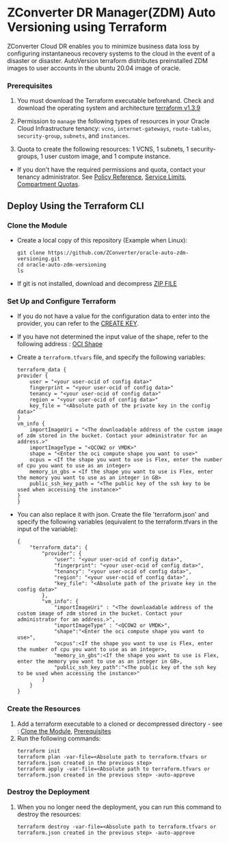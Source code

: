 # ZConverter DR Manager(ZDM) Auto Versioning using Terraform

ZConverter Cloud DR enables you to minimize business data loss by configuring instantaneous recovery systems to the cloud in the event of a disaster or disaster. AutoVersion terraform distributes preinstalled ZDM images to user accounts in the ubuntu 20.04 image of oracle.

### Prerequisites

1. You must download the Terraform executable beforehand. Check and download the operating system and architecture [terraform v1.3.9](https://releases.hashicorp.com/terraform/1.3.9/)

2. Permission to `manage` the following types of resources in your Oracle Cloud Infrastructure tenancy: `vcns`, `internet-gateways`, `route-tables`, `security-group`, `subnets`, and `instances`.

3. Quota to create the following resources: 1 VCNS, 1 subnets, 1 security-groups, 1 user custom image, and 1 compute instance.

- If you don't have the required permissions and quota, contact your tenancy administrator. See [Policy Reference](https://docs.cloud.oracle.com/en-us/iaas/Content/Identity/Reference/policyreference.htm), [Service Limits](https://docs.cloud.oracle.com/en-us/iaas/Content/General/Concepts/servicelimits.htm), [Compartment Quotas](https://docs.cloud.oracle.com/iaas/Content/General/Concepts/resourcequotas.htm).

## Deploy Using the Terraform CLI

### Clone the Module
- Create a local copy of this repository (Example when Linux):
    ```
    git clone https://github.com/ZConverter/oracle-auto-zdm-versioning.git
    cd oracle-auto-zdm-versioning
    ls
    ```

- If git is not installed, download and decompress [ZIP FILE](https://github.com/ZConverter/oracle-auto-zdm-versioning/archive/refs/heads/main.zip)

### Set Up and Configure Terraform
- If you do not have a value for the configuration data to enter into the provider, you can refer to the [CREATE KEY](https://github.com/ZConverter/oracle-auto-zdm-versioning/blob/createKey/README.md#create-api-key).
- If you have not determined the input value of the shape, refer to the following address : [OCI Shape](https://docs.oracle.com/en-us/iaas/Content/Compute/References/computeshapes.htm)
- Create a `terraform.tfvars` file, and specify the following variables:

    ```
    terraform_data {
    provider {
        user = "<your user-ocid of config data>"
        fingerprint = "<your user-ocid of config data>"
        tenancy = "<your user-ocid of config data>"
        region = "<your user-ocid of config data>"
        key_file = "<Absolute path of the private key in the config data>"
    }
    vm_info {
        importImageUri = "<The downloadable address of the custom image of zdm stored in the bucket. Contact your administrator for an address.>"
        importImageType = "<QCOW2 or VMDK>"
        shape = "<Enter the oci compute shape you want to use>"
        ocpus = <If the shape you want to use is Flex, enter the number of cpu you want to use as an integer>
        memory_in_gbs = <If the shape you want to use is Flex, enter the memory you want to use as an integer in GB>
        public_ssh_key_path = "<The public key of the ssh key to be used when accessing the instance>"
    }
    }
    ````
- You can also replace it with json.
Create the file 'terraform.json' and specify the following variables (equivalent to the terraform.tfvars in the input of the variable):

    ```
    {
        "terraform_data": {
            "provider": {
                "user": "<your user-ocid of config data>",
                "fingerprint": "<your user-ocid of config data>",
                "tenancy": "<your user-ocid of config data>",
                "region": "<your user-ocid of config data>",
                "key_file": "<Absolute path of the private key in the config data>"
            },
            "vm_info": {
                "importImageUri" : "<The downloadable address of the custom image of zdm stored in the bucket. Contact your administrator for an address.>",
                "importImageType" : "<QCOW2 or VMDK>",
                "shape":"<Enter the oci compute shape you want to use>",
                "ocpus":<If the shape you want to use is Flex, enter the number of cpu you want to use as an integer>,
                "memory_in_gbs":<If the shape you want to use is Flex, enter the memory you want to use as an integer in GB>,
                "public_ssh_key_path":"<The public key of the ssh key to be used when accessing the instance>"
            }
        }
    }
    ```

### Create the Resources
1. Add a terraform executable to a cloned or decompressed directory - see : [Clone the Module](https://github.com/ZConverter/oracle-auto-zdm-versioning/tree/main#clone-the-module), [Prerequisites](https://github.com/ZConverter/oracle-auto-zdm-versioning/tree/main#prerequisites)
2. Run the following commands:
    ```
    terraform init
    terraform plan -var-file=<Absolute path to terraform.tfvars or terraform.json created in the previous step>
    terraform apply -var-file=<Absolute path to terraform.tfvars or terraform.json created in the previous step> -auto-approve
    ```

### Destroy the Deployment
1. When you no longer need the deployment, you can run this command to destroy the resources:
    ```
    terraform destroy -var-file=<Absolute path to terraform.tfvars or terraform.json created in the previous step> -auto-approve
    ```
